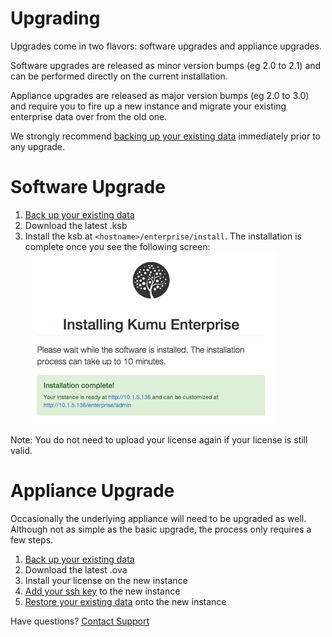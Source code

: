 # Upgrading

Upgrades come in two flavors: software upgrades and appliance upgrades.

Software upgrades are released as minor version bumps (eg 2.0 to 2.1) and can
be performed directly on the current installation.

Appliance upgrades are released as major version bumps (eg 2.0 to 3.0) and
require you to fire up a new instance and migrate your existing enterprise data
over from the old one.

We strongly recommend [backing up your existing data][backup] immediately prior to any upgrade.

# Software Upgrade

1. [Back up your existing data][backup]
1. Download the latest .ksb
1. Install the ksb at `<hostname>/enterprise/install`. The installation is complete once you see the following screen:
![Installation Complete](/images/enterprise-success.png)

Note: You do not need to upload your license again if your license is still valid.

# Appliance Upgrade

Occasionally the underlying appliance will need to be upgraded as well. Although
not as simple as the basic upgrade, the process only requires a few steps.

1. [Back up your existing data][backup]
1. Download the latest .ova
1. Install your license on the new instance
1. [Add your ssh key][ssh] to the new instance
1. [Restore your existing data][restore] onto the new instance

<footer class="page-footer">
  <div class="next">Have questions? <a href="mailto:enterprise@kumu.io">Contact Support</a></div>
</footer>

[cmd]: command-line-utilities.md
[backup]: backing-up-enterprise-data.md
[restore]: restoring-enterprise-data.md
[launch]: getting-started-with-vmware.md
[ssh]: ssh-access.md
